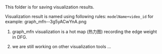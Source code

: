 This folder is for saving visualization results.

Visualization result is named using following rules: `modelName+video_id` for example: graph_mfn--3g5yACwYnA.png

1. graph_mfn visualization is a hot map (热力图) recording the edge weight in DFG.

2. we are still working on other visualization tools ...